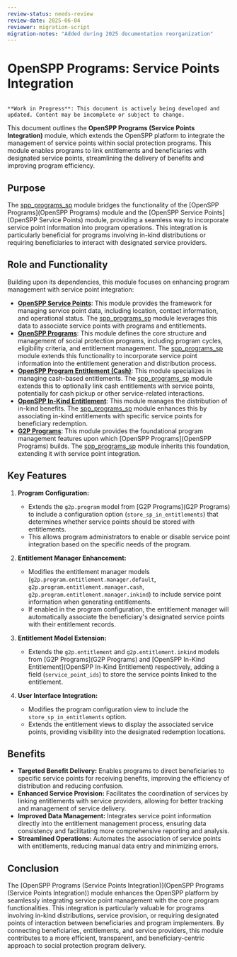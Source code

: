 ```yaml
---
review-status: needs-review
review-date: 2025-06-04
reviewer: migration-script
migration-notes: "Added during 2025 documentation reorganization"
---
```


# OpenSPP Programs: Service Points Integration

```{warning}

**Work in Progress**: This document is actively being developed and updated. Content may be incomplete or subject to change.
```

This document outlines the **OpenSPP Programs (Service Points Integration)** module, which extends the OpenSPP platform to integrate the management of service points within social protection programs. This module enables programs to link entitlements and beneficiaries with designated service points, streamlining the delivery of benefits and improving program efficiency. 

## Purpose

The [spp_programs_sp](spp_programs_sp) module bridges the functionality of the [OpenSPP Programs](OpenSPP Programs) module and the [OpenSPP Service Points](OpenSPP Service Points) module, providing a seamless way to incorporate service point information into program operations. This integration is particularly beneficial for programs involving in-kind distributions or requiring beneficiaries to interact with designated service providers.

## Role and Functionality

Building upon its dependencies, this module focuses on enhancing program management with service point integration:

* **[OpenSPP Service Points](spp_service_points)**: This module provides the framework for managing service point data, including location, contact information, and operational status. The [spp_programs_sp](spp_programs_sp) module leverages this data to associate service points with programs and entitlements.
* **[OpenSPP Programs](spp_programs)**:  This module defines the core structure and management of social protection programs, including program cycles, eligibility criteria, and entitlement management. The [spp_programs_sp](spp_programs_sp) module extends this functionality to incorporate service point information into the entitlement generation and distribution process.
* **[OpenSPP Program Entitlement (Cash)](spp_entitlement_cash)**: This module specializes in managing cash-based entitlements. The [spp_programs_sp](spp_programs_sp) module extends this to optionally link cash entitlements with service points, potentially for cash pickup or other service-related interactions. 
* **[OpenSPP In-Kind Entitlement](spp_entitlement_in_kind)**: This module manages the distribution of in-kind benefits. The [spp_programs_sp](spp_programs_sp) module enhances this by associating in-kind entitlements with specific service points for beneficiary redemption.
* **[G2P Programs](g2p_programs)**:  This module provides the foundational program management features upon which [OpenSPP Programs](OpenSPP Programs) builds. The [spp_programs_sp](spp_programs_sp) module inherits this foundation, extending it with service point integration. 

## Key Features

1. **Program Configuration:**
    * Extends the `g2p.program` model from [G2P Programs](G2P Programs) to include a configuration option (`store_sp_in_entitlements`) that determines whether service points should be stored with entitlements.
    * This allows program administrators to enable or disable service point integration based on the specific needs of the program.

2. **Entitlement Manager Enhancement:**
    * Modifies the entitlement manager models (`g2p.program.entitlement.manager.default`, `g2p.program.entitlement.manager.cash`, `g2p.program.entitlement.manager.inkind`) to include service point information when generating entitlements.
    * If enabled in the program configuration, the entitlement manager will automatically associate the beneficiary's designated service points with their entitlement records. 

3. **Entitlement Model Extension:**
    * Extends the `g2p.entitlement` and `g2p.entitlement.inkind` models from [G2P Programs](G2P Programs) and [OpenSPP In-Kind Entitlement](OpenSPP In-Kind Entitlement) respectively, adding a field (`service_point_ids`) to store the service points linked to the entitlement. 

4. **User Interface Integration:**
    * Modifies the program configuration view to include the `store_sp_in_entitlements` option.
    * Extends the entitlement views to display the associated service points, providing visibility into the designated redemption locations.

## Benefits

* **Targeted Benefit Delivery:**  Enables programs to direct beneficiaries to specific service points for receiving benefits, improving the efficiency of distribution and reducing confusion.
* **Enhanced Service Provision:** Facilitates the coordination of services by linking entitlements with service providers, allowing for better tracking and management of service delivery.
* **Improved Data Management:** Integrates service point information directly into the entitlement management process, ensuring data consistency and facilitating more comprehensive reporting and analysis. 
* **Streamlined Operations:**  Automates the association of service points with entitlements, reducing manual data entry and minimizing errors.

## Conclusion

The [OpenSPP Programs (Service Points Integration)](OpenSPP Programs (Service Points Integration)) module enhances the OpenSPP platform by seamlessly integrating service point management with the core program functionalities. This integration is particularly valuable for programs involving in-kind distributions, service provision, or requiring designated points of interaction between beneficiaries and program implementers. By connecting beneficiaries, entitlements, and service providers, this module contributes to a more efficient, transparent, and beneficiary-centric approach to social protection program delivery. 
